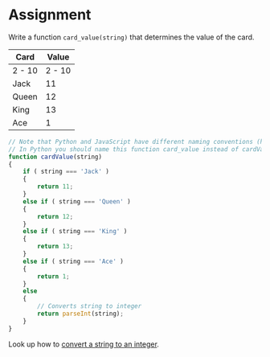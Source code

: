 # Assignment

Write a function `card_value(string)` that determines the value of the card.

| Card      | Value     |
| ----      | -----     |
| 2 - 10    | 2 - 10    |
| Jack      | 11        |
| Queen     | 12        |
| King      | 13        |
| Ace       | 1         |

```javascript
// Note that Python and JavaScript have different naming conventions (https://www.python.org/dev/peps/pep-0008/#function-and-variable-names)
// In Python you should name this function card_value instead of cardValue
function cardValue(string)
{
    if ( string === 'Jack' )
    {
        return 11;
    }
    else if ( string === 'Queen' )
    {
        return 12;
    }
    else if ( string === 'King' )
    {
        return 13;
    }
    else if ( string === 'Ace' )
    {
        return 1;
    }
    else
    {
        // Converts string to integer
        return parseInt(string);
    }
}
```

Look up how to [convert a string to an integer](https://lmgtfy.app/?q=python+string+to+int).
